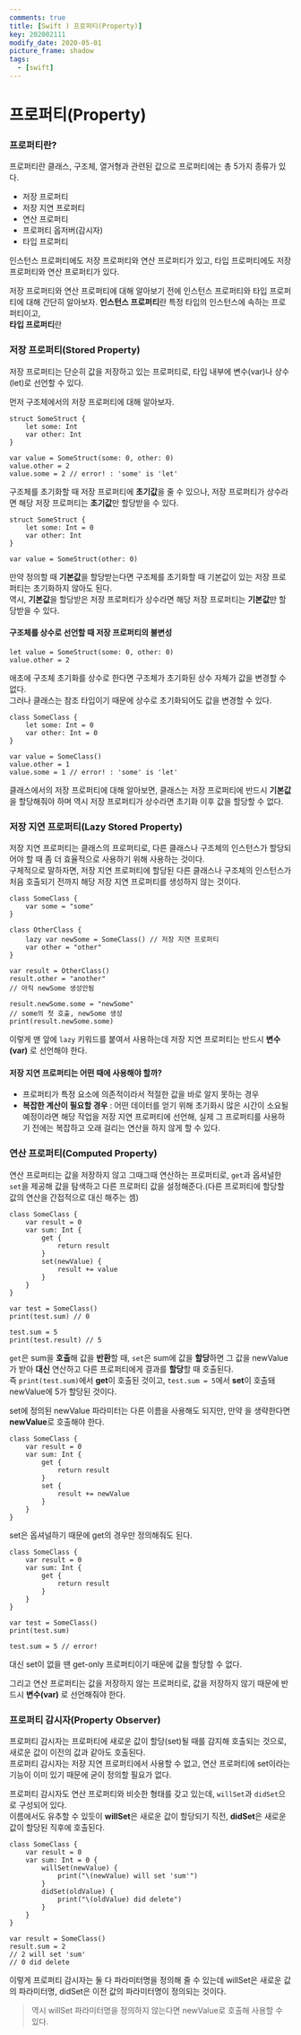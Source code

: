 ```yaml
---
comments: true
title: [Swift ) 프로퍼티(Property)]
key: 202002111
modify_date: 2020-05-01
picture_frame: shadow
tags:
  - [swift]
---
```

 
# 프로퍼티(Property)
 
### 프로퍼티란?
 
프로퍼티란 클래스, 구조체, 열거형과 관련된 값으로 프로퍼티에는 총 5가지 종류가 있다.   
 
- 저장 프로퍼티
- 저장 지연 프로퍼티
- 연산 프로퍼티
- 프로퍼티 옵저버(감시자)
- 타입 프로퍼티
 
인스턴스 프로퍼티에도 저장 프로퍼티와 연산 프로퍼티가 있고, 타입 프로퍼티에도 저장 프로퍼티와 연산 프로퍼티가 있다.   
    
    
저장 프로퍼티와 연산 프로퍼티에 대해 알아보기 전에 인스턴스 프로퍼티와 타입 프로퍼티에 대해 간단히 알아보자.
**인스턴스 프로퍼티**란 특정 타입의 인스턴스에 속하는 프로퍼티이고,   
**타입 프로퍼티**란 
 
### 저장 프로퍼티(Stored Property)
 
저장 프로퍼티는 단순히 값을 저장하고 있는 프로퍼티로, 타입 내부에 변수(var)나 상수(let)로 선언할 수 있다.   
    
    
먼저 구조체에서의 저장 프로퍼티에 대해 알아보자.
```
struct SomeStruct {
    let some: Int
    var other: Int
}
 
var value = SomeStruct(some: 0, other: 0)
value.other = 2
value.some = 2 // error! : 'some' is 'let'
```
구조체를 초기화할 때 저장 프로퍼티에 **초기값**을 줄 수 있으나, 저장 프로퍼티가 상수라면 해당 저장 프로퍼티는 **초기값**만 할당받을 수 있다.
```
struct SomeStruct {
    let some: Int = 0
    var other: Int
}

var value = SomeStruct(other: 0)
```
만약 정의할 때 **기본값**을 할당받는다면 구조체를 초기화할 때 기본값이 있는 저장 프로퍼티는 초기화하지 않아도 된다.   
역시, **기본값**을 할당받은 저장 프로퍼티가 상수라면 해당 저장 프로퍼티는 **기본값**만 할당받을 수 있다.
 
#### 구조체를 상수로 선언할 때 저장 프로퍼티의 불변성
 
```
let value = SomeStruct(some: 0, other: 0)
value.other = 2
```
애초에 구조체 초기화를 상수로 한다면 구조체가 초기화된 상수 자체가 값을 변경할 수 없다.   
그러나 클래스는 참조 타입이기 때문에 상수로 초기화되어도 값을 변경할 수 있다.
    
    
```
class SomeClass {
    let some: Int = 0
    var other: Int = 0
}
 
var value = SomeClass()
value.other = 1
value.some = 1 // error! : 'some' is 'let'
```
클래스에서의 저장 프로퍼티에 대해 알아보면, 클래스는 저장 프로퍼티에 반드시 **기본값**을 할당해줘야 하며 역시 저장 프로퍼티가 상수라면 초기화 이후 값을 할당할 수 없다.
 
### 저장 지연 프로퍼티(Lazy Stored Property)
 
저장 지연 프로퍼티는 클래스의 프로퍼티로, 다른 클래스나 구조체의 인스턴스가 할당되어야 할 때 좀 더 효율적으로 사용하기 위해 사용하는 것이다.   
구체적으로 말하자면, 저장 지연 프로퍼티에 할당된 다른 클래스나 구조체의 인스턴스가 처음 호출되기 전까지 해당 저장 지연 프로퍼티를 생성하지 않는 것이다.
```
class SomeClass {
    var some = "some"
}
 
class OtherClass {
    lazy var newSome = SomeClass() // 저장 지연 프로퍼티
    var other = "other"
}
 
var result = OtherClass()
result.other = "another"
// 아직 newSome 생성안됨
 
result.newSome.some = "newSome"
// some의 첫 호출, newSome 생성
print(result.newSome.some)
```
이렇게 맨 앞에 `lazy` 키워드를 붙여서 사용하는데 저장 지연 프로퍼티는 반드시 **변수(var)** 로 선언해야 한다.
  
#### 저장 지연 프로퍼티는 어떤 때에 사용해야 할까?
 
- 프로퍼티가 특정 요소에 의존적이라서 적절한 값을 바로 알지 못하는 경우
- **복잡한 계산이 필요할 경우** : 어떤 데이터를 얻기 위해 초기화시 많은 시간이 소요될 예정이라면 해당 작업을 저장 지연 프로퍼티에 선언해, 실제 그 프로퍼티를 사용하기 전에는 복잡하고 오래 걸리는 연산을 하지 않게 할 수 있다.
 
### 연산 프로퍼티(Computed Property)
 
연산 프로퍼티는 값을 저장하지 않고 그때그때 연산하는 프로퍼티로, `get`과 옵셔널한 `set`을 제공해 값을 탐색하고 다른 프로퍼티 값을 설정해준다.(다른 프로퍼티에 할당할 값의 연산을 간접적으로 대신 해주는 셈)
```
class SomeClass {
    var result = 0
    var sum: Int {
        get {
            return result
        }
        set(newValue) {
            result += value
        }
    }
}
 
var test = SomeClass()
print(test.sum) // 0
 
test.sum = 5
print(test.result) // 5
```
`get`은 sum을 **호출**해 값을 **반환**할 때, `set`은 sum에 값을 **할당**하면 그 값을 newValue가 받아 **대신** 연산하고 다른 프로퍼티에게 결과를 **할당**할 때 호출된다.   
즉 `print(test.sum)`에서 **get**이 호출된 것이고, `test.sum = 5`에서 **set**이 호출돼 newValue에 5가 할당된 것이다.
 
set에 정의된 newValue 파라미터는 다른 이름을 사용해도 되지만, 만약 을 생략한다면 **newValue**로 호출해야 한다.
```
class SomeClass {
    var result = 0
    var sum: Int {
        get {
            return result
        }
        set {
            result += newValue
        }
    }
}
```
set은 옵셔널하기 때문에 get의 경우만 정의해줘도 된다.
```
class SomeClass {
    var result = 0
    var sum: Int {
        get {
            return result
        }
    }
}
 
var test = SomeClass()
print(test.sum)
 
test.sum = 5 // error!
```
대신 set이 없을 땐 get-only 프로퍼티이기 때문에 값을 할당할 수 없다.
 
그리고 연산 프로퍼티는 값을 저장하지 않는 프로퍼티로, 값을 저장하지 않기 때문에 반드시 **변수(var)** 로 선언해줘야 한다.
 
### 프로퍼티 감시자(Property Observer)
 
프로퍼티 감시자는 프로퍼티에 새로운 값이 할당(set)될 때를 감지해 호출되는 것으로, 새로운 값이 이전의 값과 같아도 호출된다.   
프로퍼티 감시자는 저장 지연 프로퍼티에서 사용할 수 없고, 연산 프로퍼티에 set이라는 기능이 이미 있기 때문에 굳이 정의할 필요가 없다.   
 
프로퍼티 감시자도 연산 프로퍼티와 비슷한 형태를 갖고 있는데, `willSet`과 `didSet`으로 구성되어 있다.   
이름에서도 유추할 수 있듯이 **willSet**은 새로운 값이 할당되기 직전, **didSet**은 새로운 값이 할당된 직후에 호출된다.
```
class SomeClass {
    var result = 0
    var sum: Int = 0 {
        willSet(newValue) {
            print("\(newValue) will set 'sum'")
        }
        didSet(oldValue) {
            print("\(oldValue) did delete")
        }
    }
}
 
var result = SomeClass()
result.sum = 2
// 2 will set 'sum'
// 0 did delete
```
이렇게 프로퍼티 감시자는 둘 다 파라미터명을 정의해 줄 수 있는데 willSet은 새로운 값의 파라미터명, didSet은 이전 값의 파라미터명이 정의되는 것이다.
 
> 역시 willSet 파라미터명을 정의하지 않는다면 newValue로 호출해 사용할 수 있다.
 
